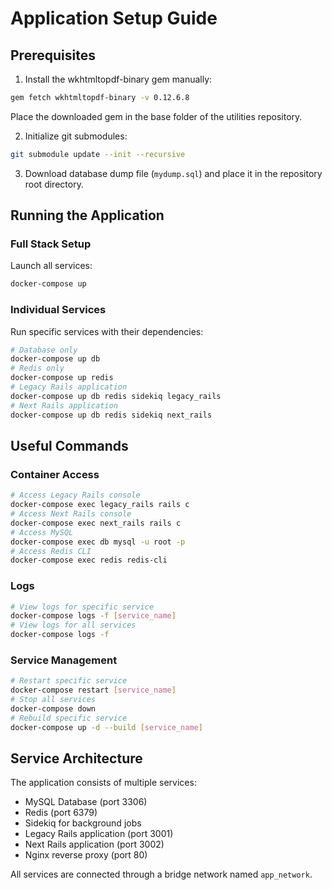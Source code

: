 # Application Setup Guide

## Prerequisites
1. Install the wkhtmltopdf-binary gem manually:
```bash
gem fetch wkhtmltopdf-binary -v 0.12.6.8
```
Place the downloaded gem in the base folder of the utilities repository.

2. Initialize git submodules:
```bash
git submodule update --init --recursive
```

3. Download database dump file (`mydump.sql`) and place it in the repository root directory.

## Running the Application
### Full Stack Setup
Launch all services:
```bash
docker-compose up
```
### Individual Services
Run specific services with their dependencies:
```bash
# Database only
docker-compose up db
# Redis only
docker-compose up redis
# Legacy Rails application
docker-compose up db redis sidekiq legacy_rails
# Next Rails application
docker-compose up db redis sidekiq next_rails
```
## Useful Commands
### Container Access
```bash
# Access Legacy Rails console
docker-compose exec legacy_rails rails c
# Access Next Rails console
docker-compose exec next_rails rails c
# Access MySQL
docker-compose exec db mysql -u root -p
# Access Redis CLI
docker-compose exec redis redis-cli
```
### Logs
```bash
# View logs for specific service
docker-compose logs -f [service_name]
# View logs for all services
docker-compose logs -f
```
### Service Management
```bash
# Restart specific service
docker-compose restart [service_name]
# Stop all services
docker-compose down
# Rebuild specific service
docker-compose up -d --build [service_name]
```
## Service Architecture
The application consists of multiple services:
- MySQL Database (port 3306)
- Redis (port 6379)
- Sidekiq for background jobs
- Legacy Rails application (port 3001)
- Next Rails application (port 3002)
- Nginx reverse proxy (port 80)

All services are connected through a bridge network named `app_network`.
